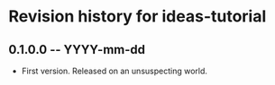 # Revision history for ideas-tutorial

## 0.1.0.0 -- YYYY-mm-dd

* First version. Released on an unsuspecting world.
